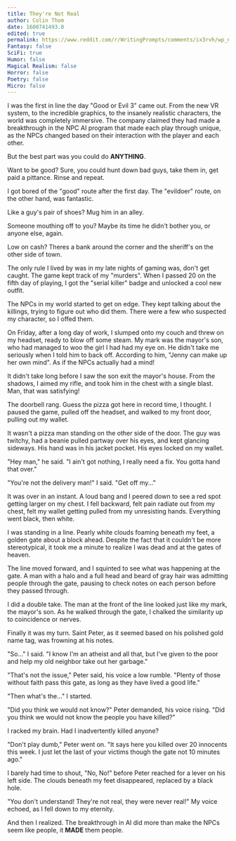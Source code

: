```yaml
---
title: They're Not Real
author: Colin Thom
date: 1600741493.0
edited: true
permalink: https://www.reddit.com/r/WritingPrompts/comments/ix3rvh/wp_no_no_you_dont_understand_theyre_not_real_they/
Fantasy: false
SciFi: true
Humor: false
Magical Realism: false
Horror: false
Poetry: false
Micro: false
---
```

I was the first in line the day "Good or Evil 3" came out. From the new VR system, to the incredible graphics, to the insanely realistic characters, the world was completely immersive. The company claimed they had made a breakthrough in the NPC AI program that made each play through unique, as the NPCs changed based on their interaction with the player and each other.

But the best part was you could do **ANYTHING**.

Want to be good? Sure, you could hunt down bad guys, take them in, get paid a pittance. Rinse and repeat.

I got bored of the "good" route after the first day. The "evildoer" route, on the other hand, was fantastic.

Like a guy's pair of shoes? Mug him in an alley.

Someone mouthing off to you? Maybe its time he didn't bother you, or anyone else, again.

Low on cash? Theres a bank around the corner and the sheriff's on the other side of town.

The only rule I lived by was in my late nights of gaming was, don't get caught. The game kept track of my "murders". When I passed 20 on the fifth day of playing, I got the "serial killer" badge and unlocked a cool new outfit.

The NPCs in my world started to get on edge. They kept talking about the killings, trying to figure out who did them. There were a few who suspected my character, so I offed them.

On Friday, after a long day of work, I slumped onto my couch and threw on my headset, ready to blow off some steam. My mark was the mayor's son, who had managed to woo the girl I had had my eye on. He didn't take me seriously when I told him to back off. According to him, "Jenny can make up her own mind". As if the NPCs actually had a mind!

It didn't take long before I saw the son exit the mayor's house. From the shadows, I aimed my rifle, and took him in the chest with a single blast. Man, that was satisfying!

The doorbell rang. Guess the pizza got here in record time, I thought. I paused the game, pulled off the headset, and walked to my front door, pulling out my wallet.

It wasn't a pizza man standing on the other side of the door. The guy was twitchy, had a beanie pulled partway over his eyes, and kept glancing sideways. His hand was in his jacket pocket. His eyes locked on my wallet.

"Hey man," he said. "I ain't got nothing, I really need a fix. You gotta hand that over."

"You're not the delivery man!" I said. "Get off my..."

It was over in an instant. A loud bang and I peered down to see a red spot getting larger on my chest. I fell backward, felt pain radiate out from my chest, felt my wallet getting pulled from my unresisting hands. Everything went black, then white.

I was standing in a line. Pearly white clouds foaming beneath my feet, a golden gate about a block ahead. Despite the fact that it couldn't be more stereotypical, it took me a minute to realize I was dead and at the gates of heaven.

The line moved forward, and I squinted to see what was happening at the gate. A man with a halo and a full head and beard of gray hair was admitting people through the gate, pausing to check notes on each person before they passed through.

I did a double take. The man at the front of the line looked just like my mark, the mayor's son. As he walked through the gate,  I chalked the similarity up to coincidence or nerves.

Finally it was my turn. Saint Peter, as it seemed based on his polished gold name tag, was frowning at his notes.

"So..." I said. "I know I'm an atheist and all that, but I've given to the poor and help my old neighbor take out her garbage."

"That's not the issue," Peter said, his voice a low rumble. "Plenty of those without faith pass this gate, as long as they have lived a good life."

"Then what's the..." I started.

"Did you think we would not know?" Peter demanded, his voice rising. "Did you think we would not know the people you have killed?"

I racked my brain. Had I inadvertently killed anyone?

"Don't play dumb," Peter went on. "It says here you killed over 20 innocents this week. I just let the last of your victims though the gate not 10 minutes ago."

I barely had time to shout, "No, No!" before Peter reached for a lever on his left side. The clouds beneath my feet disappeared, replaced by a  black hole.

"You don't understand! They're not real, they were never real!" My voice echoed, as I fell down to my eternity.

And then I realized. The breakthrough in AI did more than make the NPCs seem like people, it **MADE** them people.
